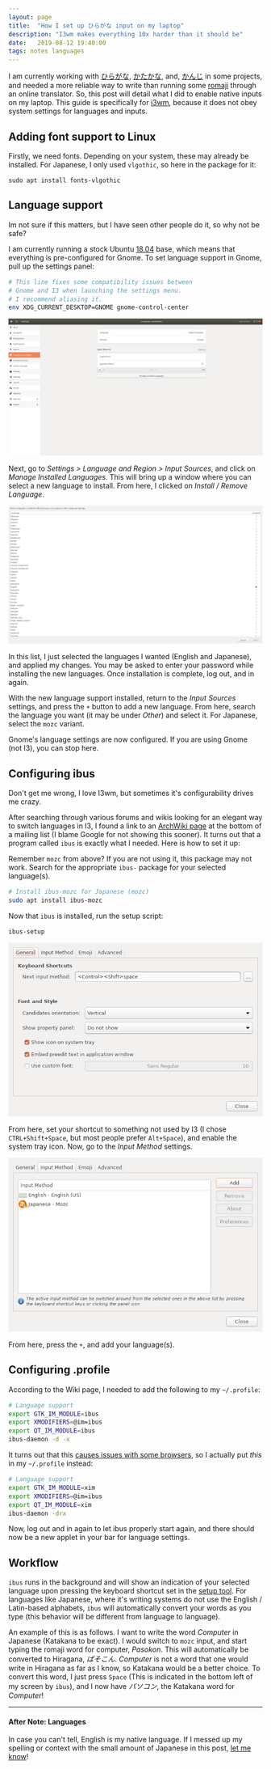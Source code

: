 ```yaml
---
layout: page
title:  "How I set up ひらがな input on my laptop"
description: "I3wm makes everything 10x harder than it should be"
date:   2019-08-12 19:40:00
tags: notes languages
---
```


I am currently working with [ひらがな](https://en.wikipedia.org/wiki/Hiragana), [かたかな](https://en.wikipedia.org/wiki/Katakana), and, [かんじ](https://en.wikipedia.org/wiki/Kanji) in some projects, and needed a more reliable way to write than running some [romaji](https://en.wikipedia.org/wiki/Romanization_of_Japanese) through an online translator. So, this post will detail what I did to enable native inputs on my laptop. This guide is specifically for [i3wm](https://i3wm.org/), because it does not obey system settings for languages and inputs.

## Adding font support to Linux
Firstly, we need fonts. Depending on your system, these may already be installed. For Japanese, I only used `vlgothic`, so here in the package for it:
```
sudo apt install fonts-vlgothic
```

## Language support
Im not sure if this matters, but I have seen other people do it, so why not be safe?

I am currently running a stock Ubuntu [18.04]() base, which means that everything is pre-configured for Gnome. To set language support in Gnome, pull up the settings panel:
```bash
# This line fixes some compatibility issues between 
# Gnome and I3 when launching the settings menu. 
# I recommend aliasing it.
env XDG_CURRENT_DESKTOP=GNOME gnome-control-center
```

![Gnome language settings](/assets/images/posts/japanese-input/language-settings.png)

Next, go to *Settings > Language and Region > Input Sources*, and click on *Manage Installed Languages*.
This will bring up a window where you can select a new language to install. From here, I clicked on *Install / Remove Language*.

![Language installation panel](/assets/images/posts/japanese-input/language-installation.png)

In this list, I just selected the languages I wanted (English and Japanese), and applied my changes. You may be asked to enter your password while installing the new languages. Once installation is complete, log out, and in again.

With the new language support installed, return to the *Input Sources* settings, and press the `+` button to add a new language. From here, search the language you want (it may be under *Other*) and select it. For Japanese, select the `mozc` variant.

Gnome's language settings are now configured. If you are using Gnome (not I3), you can stop here. 

## Configuring ibus
Don't get me wrong, I love I3wm, but sometimes it's configurability drives me crazy. 

After searching through various forums and wikis looking for an elegant way to switch languages in I3, I found a link to an [ArchWiki page](https://wiki.archlinux.org/index.php/IBus) at the bottom of a mailing list (I blame Google for not showing this sooner). It turns out that a program called `ibus` is exactly what I needed. Here is how to set it up:

Remember `mozc` from above? If you are not using it, this package may not work. Search for the appropriate `ibus-` package for your selected language(s).
```bash
# Install ibus-mozc for Japanese (mozc)
sudo apt install ibus-mozc
```

Now that `ibus` is installed, run the setup script:
```bash
ibus-setup
```

![Ibus settings](/assets/images/posts/japanese-input/ibus-general.png)

From here, set your shortcut to something not used by I3 (I chose `CTRL+Shift+Space`, but most people prefer `Alt+Space`), and enable the system tray icon.
Now, go to the *Input Method* settings.

![Ibus input settings](/assets/images/posts/japanese-input/ibus-input.png)

From here, press the `+`, and add your language(s).


## Configuring .profile
According to the Wiki page, I needed to add the following to my `~/.profile`:
```bash
# Language support
export GTK_IM_MODULE=ibus
export XMODIFIERS=@im=ibus
export QT_IM_MODULE=ibus
ibus-daemon -d -x
```

It turns out that this [causes issues with some browsers](https://github.com/ibus/ibus/issues/2020), so I actually put *this* in my `~/.profile` instead:
```bash
# Language support
export GTK_IM_MODULE=xim
export XMODIFIERS=@im=ibus
export QT_IM_MODULE=xim
ibus-daemon -drx
```

Now, log out and in again to let ibus properly start again, and there should now be a new applet in your bar for language settings.

## Workflow
`ibus` runs in the background and will show an indication of your selected language upon pressing the keyboard shortcut set in the [setup tool](#configuring-ibus). For languages like Japanese, where it's writing systems do not use the English / Latin-based alphabets, `ibus` will automatically convert your words as you type (this behavior will be different from language to language).

An example of this is as follows. I want to write the word *Computer* in Japanese (Katakana to be exact). I would switch to `mozc` input, and start typing the romaji word for computer, *Pasokon*. This will automatically be converted to Hiragana, *ぱそこん*. *Computer* is not a word that one would write in Hiragana as far as I know, so Katakana would be a better choice. To convert this word, I just press `Space` (This is indicated in the bottom left of my screen by `ibus`), and I now have *パソコン*, the Katakana word for *Computer*!

---

#### After Note: Languages
In case you can't tell, English is my native language. If I messed up my spelling or context with the small amount of Japanese in this post, [let me know](/about#chat-with-me)!